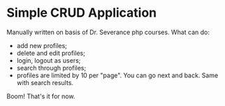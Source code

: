 # Simple CRUD Application
Manually written on basis of Dr. Severance php courses.
What can do:
- add new profiles;
- delete and edit profiles;
- login, logout as users;
- search through profiles;
- profiles are limited by 10 per "page". You can go next and back. Same with search results.
 
 Boom! That's it for now.